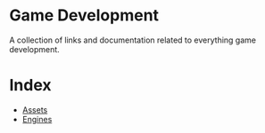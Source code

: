 # Game Development
A collection of links and documentation related to everything game development.
# Index
- [Assets](assets.md)
- [Engines](engines.md)